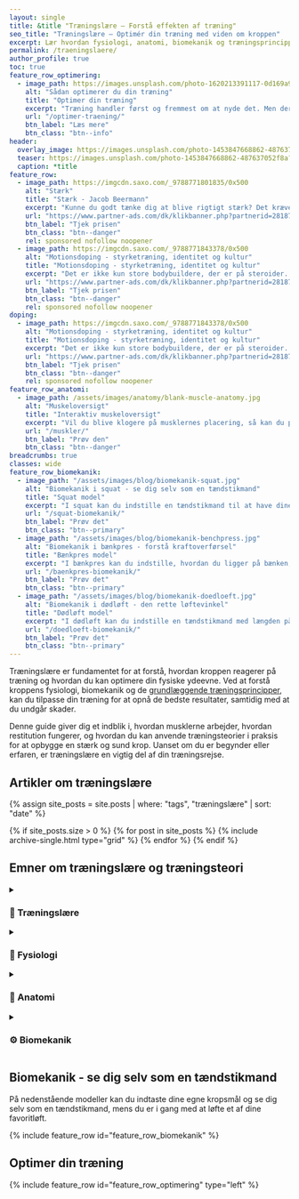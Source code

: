 ```yaml
---
layout: single
title: &title "Træningslære – Forstå effekten af træning"
seo_title: "Træningslære – Optimér din træning med viden om kroppen"
excerpt: Lær hvordan fysiologi, anatomi, biomekanik og træningsprincipper hænger sammen, og optimer din træning effektivt.
permalink: /traeningslaere/
author_profile: true
toc: true
feature_row_optimering:
  - image_path: https://images.unsplash.com/photo-1620213391117-0d169a917221?ixid=MnwxMjA3fDB8MHxwaG90by1wYWdlfHx8fGVufDB8fHx8&ixlib=rb-1.2.1&auto=format&fit=crop&h=300&w=400&q=10
    alt: "Sådan optimerer du din træning"
    title: "Optimer din træning"
    excerpt: "Træning handler først og fremmest om at nyde det. Men derfor kan man jo godt arbejde med at optimere træningen også. Her har vi samlet en række emner, som kan være med til at optimere din træning."
    url: "/optimer-traening/"
    btn_label: "Læs mere"
    btn_class: "btn--info"
header:
  overlay_image: https://images.unsplash.com/photo-1453847668862-487637052f8a?q=60&w=1200&h=630&auto=format&fit=crop&ixlib=rb-4.0.3&ixid=M3wxMjA3fDB8MHxwaG90by1wYWdlfHx8fGVufDB8fHx8fA%3D%3D
  teaser: https://images.unsplash.com/photo-1453847668862-487637052f8a?q=60&w=400&h=300&auto=format&fit=crop&ixlib=rb-4.0.3&ixid=M3wxMjA3fDB8MHxwaG90by1wYWdlfHx8fGVufDB8fHx8fA%3D%3D
  caption: *title
feature_row:
  - image_path: https://imgcdn.saxo.com/_9788771801835/0x500
    alt: "Stærk"
    title: "Stærk - Jacob Beermann"
    excerpt: "Kunne du godt tænke dig at blive rigtigt stærk? Det kræver den rette hjælp, og den kan du heldigvis få af Jacob Beermann med bogen \"Stærk\". Her får du en god og grundig introduktion til hvordan man styrketræner bedst."
    url: "https://www.partner-ads.com/dk/klikbanner.php?partnerid=28187&bannerid=43264&htmlurl=https://www.saxo.com/dk/staerk_jacob-beermann_haeftet_9788771801835"
    btn_label: "Tjek prisen"
    btn_class: "btn--danger"
    rel: sponsored nofollow noopener
  - image_path: https://imgcdn.saxo.com/_9788771843378/0x500
    alt: "Motionsdoping - styrketræning, identitet og kultur"
    title: "Motionsdoping - styrketræning, identitet og kultur"
    excerpt: "Det er ikke kun store bodybuildere, der er på steroider. Også helt almindelige unge mænd kombinerer styrke­træning i fitnesscentret med brug af doping."
    url: "https://www.partner-ads.com/dk/klikbanner.php?partnerid=28187&bannerid=43264&htmlurl=https://www.saxo.com/dk/motionsdoping_ask-vest-christiansen_haeftet_9788771843378"
    btn_label: "Tjek prisen"
    btn_class: "btn--danger"
    rel: sponsored nofollow noopener
doping:
  - image_path: https://imgcdn.saxo.com/_9788771843378/0x500
    alt: "Motionsdoping - styrketræning, identitet og kultur"
    title: "Motionsdoping - styrketræning, identitet og kultur"
    excerpt: "Det er ikke kun store bodybuildere, der er på steroider. Også helt almindelige unge mænd kombinerer styrke­træning i fitnesscentret med brug af doping."
    url: "https://www.partner-ads.com/dk/klikbanner.php?partnerid=28187&bannerid=43264&htmlurl=https://www.saxo.com/dk/motionsdoping_ask-vest-christiansen_haeftet_9788771843378"
    btn_label: "Tjek prisen"
    btn_class: "btn--danger"
    rel: sponsored nofollow noopener
feature_row_anatomi:
  - image_path: /assets/images/anatomy/blank-muscle-anatomy.jpg
    alt: "Muskeloversigt"
    title: "Interaktiv muskeloversigt"
    excerpt: "Vil du blive klogere på musklernes placering, så kan du prøve den interaktive muskeloversigt. Vi synes selv den er ret cool."
    url: "/muskler/"
    btn_label: "Prøv den"
    btn_class: "btn--danger"
breadcrumbs: true
classes: wide
feature_row_biomekanik:
  - image_path: "/assets/images/blog/biomekanik-squat.jpg"
    alt: "Biomekanik i squat - se dig selv som en tændstikmand"
    title: "Squat model"
    excerpt: "I squat kan du indstille en tændstikmand til at have dine kropsmål for: overkrop, lår og underben. Så kan du se, hvordan løftet alt andet lige vil se ud."
    url: "/squat-biomekanik/"
    btn_label: "Prøv det"
    btn_class: "btn--primary"
  - image_path: "/assets/images/blog/biomekanik-benchpress.jpg"
    alt: "Biomekanik i bænkpres - forstå kraftoverførsel"
    title: "Bænkpres model"
    excerpt: "I bænkpres kan du indstille, hvordan du ligger på bænken, og hvordan du gerne vil have stangens bane til at være. Gør det individuelt med din armlængde."
    url: "/baenkpres-biomekanik/"
    btn_label: "Prøv det"
    btn_class: "btn--primary"
  - image_path: "/assets/images/blog/biomekanik-doedloeft.jpg"
    alt: "Biomekanik i dødløft - den rette løftevinkel"
    title: "Dødløft model"
    excerpt: "I dødløft kan du indstille en tændstikmand med længden på din overkrop, lårben og underben. Se, hvordan et konventionelt dødløft alt andet lige vil se ud."
    url: "/doedloeft-biomekanik/"
    btn_label: "Prøv det"
    btn_class: "btn--primary"
---
```


Træningslære er fundamentet for at forstå, hvordan kroppen reagerer på træning og hvordan du kan optimere din fysiske ydeevne. Ved at forstå kroppens fysiologi, biomekanik og de [grundlæggende træningsprincipper](/traeningsprincipper/), kan du tilpasse din træning for at opnå de bedste resultater, samtidig med at du undgår skader.

Denne guide giver dig et indblik i, hvordan musklerne arbejder, hvordan restitution fungerer, og hvordan du kan anvende træningsteorier i praksis for at opbygge en stærk og sund krop. Uanset om du er begynder eller erfaren, er træningslære en vigtig del af din træningsrejse.

## Artikler om træningslære

{% assign site_posts = site.posts | where: "tags", "træningslære" | sort: "date" %}

<div class="feature__wrapper">

{% if site_posts.size > 0 %}
  {% for post in site_posts %}
    {% include archive-single.html type="grid" %}
  {% endfor %}
{% endif %}

</div>

## Emner om træningslære og træningsteori

<details markdown="1" class="faq">
  <summary><h3 id="traeningslaere">📖 Træningslære</h3></summary>

Træningslære er læren om de forhold, der er afgørende for, hvorfor og hvordan man bør
træne i forskellige situationer. Træningslæren skal give retningslinjer for, hvordan man
kan påvirke og udvikle en motionists egenskaber i gunstig retning.

Det handler bl.a. om disse emner:

- Opvarmning
- Træning
- Stræk og cool-down

Se vores artikler om træningslære:

{% assign site_posts = site.posts | where: "tags", "træningslære" | sort: "date" %}

<div class="feature__wrapper">

{% if site_posts.size > 0 %}
  {% for post in site_posts %}
    {% include archive-single.html type="grid" %}
  {% endfor %}
{% endif %}

</div>
</details>

<details markdown="1" class="faq">
  <summary><h3 id="fysiologi">🧬 Fysiologi</h3></summary>

Hvis du vil forstå, hvordan træning virker i kroppen, så er det godt at dykke ned i kroppens fysiologi.

Kroppen består af virkelig mange forskellige specialiserede celler. Alle levende organismer styres af overlevelsesmekanismer, som kan beskrives ved disse tre principper.

[Læs meget mere om fysiologi](/fysiologi/).
</details>

<details markdown="1" class="faq">
  <summary><h3 id="anatomi">🦴 Anatomi</h3></summary>

Anatomi er læren om hvordan de forskellige strukturer i kroppen er opbygget, hvordan de forskellige celler er opbygget, hvordan disse igen samler sig til væv, organer og systemer i kroppen. Her kan du læse mere om de forskellige grene i anatomien.

- [Grundlæggende anatomi](/anatomi/)
- [Muskler](/muskler/)
- [Knogler](/knogler/)
- [Led](/led/)
</details>

<details markdown="1" class="faq">
  <summary><h3 id="biomekanik">⚙️ Biomekanik</h3></summary>

For at forstå, hvordan kroppen bevæger sig under træning, er det vigtigt at lære om biomekanik. Biomekanik beskæftiger sig med de fysiske love og principper, der styrer bevægelser i kroppen, som fx kraft, bevægelse og leddenes funktion.

Kroppens bevægelser påvirkes af både muskelkræfter og de mekaniske forhold mellem knogler og led. Denne viden kan være essentiel for at optimere din træning og præstation.

[Læs meget mere om biomekanik](/biomekanik/).
</details>

## Biomekanik - se dig selv som en tændstikmand

På nedenstående modeller kan du indtaste dine egne kropsmål og se dig selv som en tændstikmand, mens du er i gang med at løfte et af dine favoritløft.

{% include feature_row id="feature_row_biomekanik" %}

## Optimer din træning

{% include feature_row id="feature_row_optimering" type="left" %}